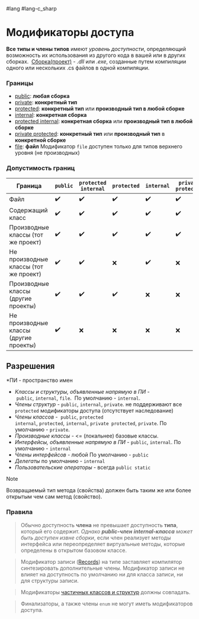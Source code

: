 #lang #lang-c_sharp

# Модификаторы доступа

**Все типы и члены типов** имеют *уровень доступности*, определяющий возможность их использования из другого кода в вашей или в других сборках. 
[Сборка(проект)](https://learn.microsoft.com/ru-ru/dotnet/standard/glossary#assembly) - *.dll* или *.exe*, созданные путем компиляции одного или нескольких .cs файлов в одной компиляции. 

### Границы
- [public](https://learn.microsoft.com/ru-ru/dotnet/csharp/language-reference/keywords/public):  **любая сборка** 
- [private](https://learn.microsoft.com/ru-ru/dotnet/csharp/language-reference/keywords/private):  **конкретный тип**
- [protected](https://learn.microsoft.com/ru-ru/dotnet/csharp/language-reference/keywords/protected):  **конкретный тип** или **производный тип в любой сборке**
- [internal](https://learn.microsoft.com/ru-ru/dotnet/csharp/language-reference/keywords/internal):  **конкретная сборка**
- [protected internal](https://learn.microsoft.com/ru-ru/dotnet/csharp/language-reference/keywords/protected-internal):  **конкретная сборка** или **производный тип в любой сборке**
- [private protected](https://learn.microsoft.com/ru-ru/dotnet/csharp/language-reference/keywords/private-protected):  **конкретный тип** или **производный тип** в **конкретной сборке**
- [file](https://learn.microsoft.com/ru-ru/dotnet/csharp/language-reference/keywords/file):  **файл**
	Модификатор `file` доступен только для типов верхнего уровня (не производных)

### Допустимость границ

|Граница|`public`|`protected`<br>`internal`|`protected`|`internal`|`private`<br>`protected`|`private`|`file`|
|---|---|---|---|---|---|---|---|
|Файл|✔️️|✔️|✔️|✔️|✔️|✔️|✔️|
|Содержащий класс|✔️️|✔️|✔️|✔️|✔️|✔️|❌|
|Производные классы (тот же проект)|✔️|✔️|✔️|✔️|✔️|❌|❌|
|Не производные классы (тот же проект)|✔️|✔️|❌|✔️|❌|❌|❌|
|Производные классы (другие проекты)|✔️|✔️|✔️|❌|❌|❌|❌|
|Не производные классы (другие проекты)|✔️|❌|❌|❌|❌|❌|❌|

## Разрешения
\*ПИ - пространство имен
- *Классы и структуры, объявленные напрямую в ПИ* - `public`, `internal`, `file`. 
	По умолчанию - `internal`.
- *Члены структур* - `public`, `internal`, `private`. не поддерживают все `protected` модификаторы доступа (отсутствует наследование)
- *Члены классов* -  `public`, `protected internal`, `protected`, `internal`, `private protected`, `private`. 
	По умолчанию - `private`.
- *Производные классы* - <= (локальнее) базовые классы.
- *Интерфейсы, объявленные напрямую в ПИ* - `public`, `internal`.
	По умолчанию - `internal`
- *Члены интерфейсов* - любой
	По умолчанию - `public`
- *Делегаты* по умолчанию - `internal`
- *Пользовательские операторы* - всегда `public static`

> [!note]
> Возвращаемый тип метода (свойства) должен быть таким же или более открытым чем сам метод (свойство).

### Правила

> Обычно доступность **члена** не превышает доступность **типа**, который его содержит. 
> *Однако **public-член** **internal-класса** может быть доступен извне сборки*, если член реализует методы интерфейса или переопределяет виртуальные методы, которые определены в открытом базовом классе.

> Модификатор записи ([Records](1.%20Languages/C-sharp/0.%20Введение/_Особые%20типы/Records.md)) на типе заставляет компилятор синтезировать дополнительные члены. Модификатор записи не влияет на доступность по умолчанию ни для класса записи, ни для структуры записи.

> Модификаторы [частичных классов и структур](1.%20Languages/C-sharp/0.%20Введение/2.%20Классовые%20механизмы/4.%20Частичные%20классы.md) должны совпадать.

> Финализаторы, а также члены `enum` не могут иметь модификаторов доступа.